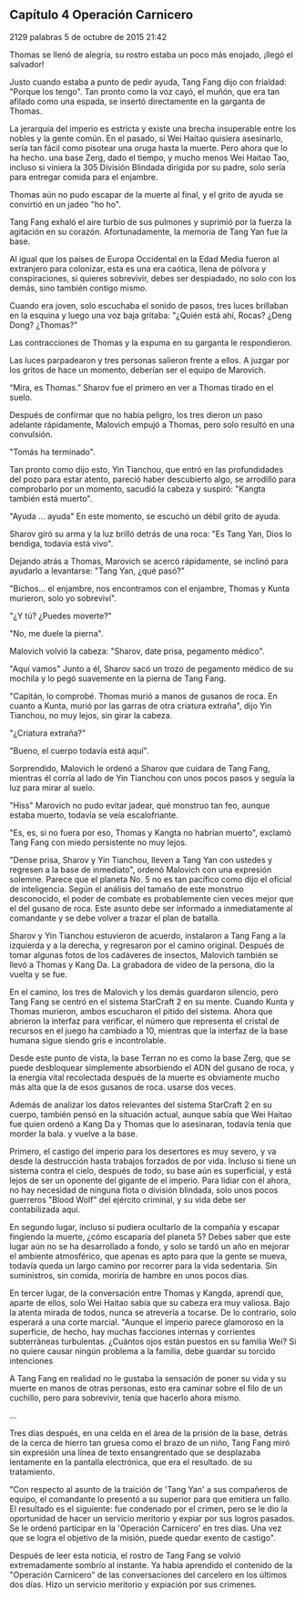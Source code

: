 
## Capítulo 4 Operación Carnicero


2129 palabras
5 de octubre de 2015 21:42


Thomas se llenó de alegría, su rostro estaba un poco más enojado, ¡llegó el salvador!

Justo cuando estaba a punto de pedir ayuda, Tang Fang dijo con frialdad: "Porque los tengo". Tan pronto como la voz cayó, el muñón, que era tan afilado como una espada, se insertó directamente en la garganta de Thomas.

La jerarquía del imperio es estricta y existe una brecha insuperable entre los nobles y la gente común. En el pasado, si Wei Haitao quisiera asesinarlo, sería tan fácil como pisotear una oruga hasta la muerte. Pero ahora que lo ha hecho. una base Zerg, dado el tiempo, y mucho menos Wei Haitao Tao, incluso si viniera la 305 División Blindada dirigida por su padre, solo sería para entregar comida para el enjambre.

Thomas aún no pudo escapar de la muerte al final, y el grito de ayuda se convirtió en un jadeo "ho ho".

Tang Fang exhaló el aire turbio de sus pulmones y suprimió por la fuerza la agitación en su corazón. Afortunadamente, la memoria de Tang Yan fue la base.

Al igual que los países de Europa Occidental en la Edad Media fueron al extranjero para colonizar, esta es una era caótica, llena de pólvora y conspiraciones, si quieres sobrevivir, debes ser despiadado, no solo con los demás, sino también contigo mismo.

Cuando era joven, solo escuchaba el sonido de pasos, tres luces brillaban en la esquina y luego una voz baja gritaba: "¿Quién está ahí, Rocas? ¿Deng Dong? ¿Thomas?"

Las contracciones de Thomas y la espuma en su garganta le respondieron.

Las luces parpadearon y tres personas salieron frente a ellos. A juzgar por los gritos de hace un momento, deberían ser el equipo de Marovich.

“Mira, es Thomas.” Sharov fue el primero en ver a Thomas tirado en el suelo.

Después de confirmar que no había peligro, los tres dieron un paso adelante rápidamente, Malovich empujó a Thomas, pero solo resultó en una convulsión.

"Tomás ha terminado".

Tan pronto como dijo esto, Yin Tianchou, que entró en las profundidades del pozo para estar atento, pareció haber descubierto algo, se arrodilló para comprobarlo por un momento, sacudió la cabeza y suspiró: "Kangta también está muerto".

"Ayuda ... ayuda" En este momento, se escuchó un débil grito de ayuda.

Sharov giró su arma y la luz brilló detrás de una roca: "Es Tang Yan, Dios lo bendiga, todavía está vivo".

Dejando atrás a Thomas, Marovich se acercó rápidamente, se inclinó para ayudarlo a levantarse: "Tang Yan, ¿qué pasó?"

"Bichos... el enjambre, nos encontramos con el enjambre, Thomas y Kunta murieron, solo yo sobreviví".

"¿Y tú? ¿Puedes moverte?"

"No, me duele la pierna".

Malovich volvió la cabeza: "Sharov, date prisa, pegamento médico".

"Aquí vamos" Junto a él, Sharov sacó un trozo de pegamento médico de su mochila y lo pegó suavemente en la pierna de Tang Fang.

"Capitán, lo comprobé. Thomas murió a manos de gusanos de roca. En cuanto a Kunta, murió por las garras de otra criatura extraña", dijo Yin Tianchou, no muy lejos, sin girar la cabeza.

"¿Criatura extraña?"

"Bueno, el cuerpo todavía está aquí".

Sorprendido, Malovich le ordenó a Sharov que cuidara de Tang Fang, mientras él corría al lado de Yin Tianchou con unos pocos pasos y seguía la luz para mirar al suelo.

"Hiss" Marovich no pudo evitar jadear, qué monstruo tan feo, aunque estaba muerto, todavía se veía escalofriante.

"Es, es, si no fuera por eso, Thomas y Kangta no habrían muerto", exclamó Tang Fang con miedo persistente no muy lejos.

"Dense prisa, Sharov y Yin Tianchou, lleven a Tang Yan con ustedes y regresen a la base de inmediato", ordenó Malovich con una expresión solemne. Parece que el planeta No. 5 no es tan pacífico como dijo el oficial de inteligencia. Según el análisis del tamaño de este monstruo desconocido, el poder de combate es probablemente cien veces mejor que el del gusano de roca. Este asunto debe ser informado a inmediatamente al comandante y se debe volver a trazar el plan de batalla.

Sharov y Yin Tianchou estuvieron de acuerdo, instalaron a Tang Fang a la izquierda y a la derecha, y regresaron por el camino original. Después de tomar algunas fotos de los cadáveres de insectos, Malovich también se llevó a Thomas y Kang Da. La grabadora de video de la persona, dio la vuelta y se fue.

En el camino, los tres de Malovich y los demás guardaron silencio, pero Tang Fang se centró en el sistema StarCraft 2 en su mente. Cuando Kunta y Thomas murieron, ambos escucharon el pitido del sistema. Ahora que abrieron la interfaz para verificar, el número que representa el cristal de recursos en el juego ha cambiado a 10, mientras que la interfaz de la base humana sigue siendo gris e incontrolable.

Desde este punto de vista, la base Terran no es como la base Zerg, que se puede desbloquear simplemente absorbiendo el ADN del gusano de roca, y la energía vital recolectada después de la muerte es obviamente mucho más alta que la de esos gusanos de roca. usarse dos veces.

Además de analizar los datos relevantes del sistema StarCraft 2 en su cuerpo, también pensó en la situación actual, aunque sabía que Wei Haitao fue quien ordenó a Kang Da y Thomas que lo asesinaran, todavía tenía que morder la bala. y vuelve a la base.

Primero, el castigo del imperio para los desertores es muy severo, y va desde la destrucción hasta trabajos forzados de por vida. Incluso si tiene un sistema contra el cielo, después de todo, su base aún es superficial, y está lejos de ser un oponente del gigante de el imperio. Para lidiar con él ahora, no hay necesidad de ninguna flota o división blindada, solo unos pocos guerreros "Blood Wolf" del ejército criminal, y su vida debe ser contabilizada aquí.

En segundo lugar, incluso si pudiera ocultarlo de la compañía y escapar fingiendo la muerte, ¿cómo escaparía del planeta 5? Debes saber que este lugar aún no se ha desarrollado a fondo, y solo se tardó un año en mejorar el ambiente atmosférico, que apenas es apto para que la gente se mueva, todavía queda un largo camino por recorrer para la vida sedentaria. Sin suministros, sin comida, moriría de hambre en unos pocos días.

En tercer lugar, de la conversación entre Thomas y Kangda, aprendí que, aparte de ellos, solo Wei Haitao sabía que su cabeza era muy valiosa. Bajo la atenta mirada de todos, nunca se atrevería a tocarse. De lo contrario, solo esperará a una corte marcial. "Aunque el imperio parece glamoroso en la superficie, de hecho, hay muchas facciones internas y corrientes subterráneas turbulentas. ¿Cuántos ojos están puestos en su familia Wei? Si no quiere causar ningún problema a la familia, debe guardar su torcido intenciones

A Tang Fang en realidad no le gustaba la sensación de poner su vida y su muerte en manos de otras personas, esto era caminar sobre el filo de un cuchillo, pero para sobrevivir, tenía que hacerlo ahora mismo.

...

Tres días después, en una celda en el área de la prisión de la base, detrás de la cerca de hierro tan gruesa como el brazo de un niño, Tang Fang miró sin expresión una línea de texto ensangrentado que se desplazaba lentamente en la pantalla electrónica, que era el resultado. de su tratamiento.

"Con respecto al asunto de la traición de 'Tang Yan' a sus compañeros de equipo, el comandante lo presentó a su superior para que emitiera un fallo. El resultado es el siguiente: fue condenado por el crimen, pero se le dio la oportunidad de hacer un servicio meritorio y expiar por sus logros pasados. Se le ordenó participar en la 'Operación Carnicero' en tres días. Una vez que se logra el objetivo de la misión, puede quedar exento de castigo".

Después de leer esta noticia, el rostro de Tang Fang se volvió extremadamente sombrío al instante. Ya había aprendido el contenido de la "Operación Carnicero" de las conversaciones del carcelero en los últimos dos días. Hizo un servicio meritorio y expiación por sus crímenes.
